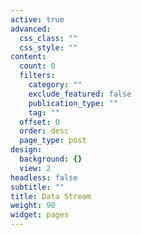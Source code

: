 ```yaml
---
active: true
advanced:
  css_class: ""
  css_style: ""
content:
  count: 0
  filters:
    category: ""
    exclude_featured: false
    publication_type: ""
    tag: ""
  offset: 0
  order: desc
  page_type: post
design:
  background: {}
  view: 2
headless: false
subtitle: ""
title: Data Stream
weight: 90
widget: pages
---
```


